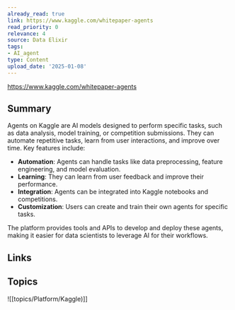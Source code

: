 ```yaml
---
already_read: true
link: https://www.kaggle.com/whitepaper-agents
read_priority: 0
relevance: 4
source: Data Elixir
tags:
- AI_agent
type: Content
upload_date: '2025-01-08'
---
```


https://www.kaggle.com/whitepaper-agents
## Summary

Agents on Kaggle are AI models designed to perform specific tasks, such as data analysis, model training, or competition submissions. They can automate repetitive tasks, learn from user interactions, and improve over time. Key features include:

- **Automation**: Agents can handle tasks like data preprocessing, feature engineering, and model evaluation.
- **Learning**: They can learn from user feedback and improve their performance.
- **Integration**: Agents can be integrated into Kaggle notebooks and competitions.
- **Customization**: Users can create and train their own agents for specific tasks.

The platform provides tools and APIs to develop and deploy these agents, making it easier for data scientists to leverage AI for their workflows.
## Links


## Topics

![[topics/Platform/Kaggle)]]